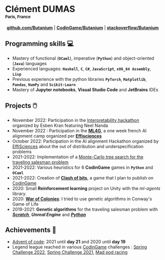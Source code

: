 # Clément DUMAS<br><div style="font-size:small">Paris, France</div>
<p style="text-align:center">
<a href="http://github.com/Butanium"><b>github.com/Butanium</b></a>
|
<a href="https://www.codingame.com/profile/b3168ed8b0bc58c683ae18284d2087e21969904"><b>CodinGame/Butanium</b></a>
|
<a href="https://stackoverflow.com/users/14309364/butanium"><b>stackoverflow/Butanium</b></a>
</p>


## Programming skills 💻
- Mastery of functional (**`OCaml`**), imperative (**`Python`**) and object-oriented (**`Java`**) languages
- Experienced languages: **`Haskell`**, **`C`**, **`C#`**, **`JavaScript`**, **`x86_64 Assembly`**, **`Lisp`**
- Previous experience with the python libraries **`PyTorch`**, **`Matplotlib`**, **`Pandas`**, **`NumPy`** and **`Scikit-Learn`**
- Mastery of **Jupyter notebooks**, **Visual Studio Code** and **JetBrains** IDEs

## Projects 🖱️
- November 2022: Participation in the [Interpretability hackathon](https://alignmentjam.com/post/join-the-interpretability-hackathon) organized by Esben Kran featuring Neel Nanda
- November 2022 : Participation in the [**ML4G**](https://effisciences-research.notion.site/ML-for-Good-8b94525e6d98425083731a223b53b237), a one week french AI alignment camp organized per [**Effisciences**](https://effisciences.org/)
- October 2022: Participation in the AI alignment Hackathon organized by [EffiSciences](https://www.effisciences.org/) about the out of distribution and underspecification problems
- 2021-2022: Implementation of a [Monte-Carlo tree search for the traveling salesman problem](https://github.com/Butanium/monte-carlo-tree-search-TSP)
- 2021-2022: Various heuristics for 6 **CodinGame** games in **`Python`** and **`OCaml`**
- 2021-2022: Creation of [**Clash of bits**](https://github.com/Butanium/clash-of-bits), a game that I plan to publish on [CodinGame](https://www.codingame.com/contribute/view/6587dcc2e3a07bd4696c16a3e63238b4a184)
- 2020: Small **Reinforcement learning** project on Unity with the *ml-agents* library.
- 2020: [**War of Colonies**](https://github.com/Butanium/War-of-colonies): I tried to use genetic algorithms in Conway's Game of Life
- 2019-2021: **Genetic algorithms** for the traveling salesman problem with [***Scratch***](https://scratch.mit.edu/projects/288141249), ***Unreal Engine*** and [***Python***](https://github.com/Butanium/Genetic_algorithm_for_TSP_python)

## Achievements 🥇
- [Advent of code](https://adventofcode.com/): 2021 until **day 21** and  2020 until **day 19**
- Legend league reached in various [CodinGame] challenges : [Spring Challenge 2022], [Spring Challenge 2021], [Mad pod racing]

[CodinGame]: https://www.codingame.com
[Spring Challenge 2022]: https://www.codingame.com/multiplayer/bot-programming/spring-challenge-2022
[Mad pod racing]: https://www.codingame.com/multiplayer/bot-programming/mad-pod-racing
[Spring Challenge 2021]: https://www.codingame.com/multiplayer/bot-programming/spring-challenge-2021
